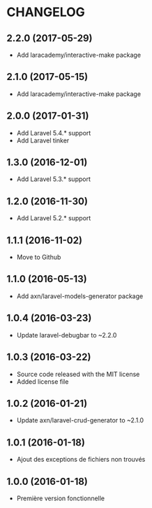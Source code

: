 CHANGELOG
=========

2.2.0 (2017-05-29)
------------------

- Add laracademy/interactive-make package

2.1.0 (2017-05-15)
------------------

- Add laracademy/interactive-make package

2.0.0 (2017-01-31)
------------------

- Add Laravel 5.4.* support
- Add Laravel tinker

1.3.0 (2016-12-01)
------------------

- Add Laravel 5.3.* support

1.2.0 (2016-11-30)
------------------

- Add Laravel 5.2.* support

1.1.1 (2016-11-02)
------------------

- Move to Github

1.1.0 (2016-05-13)
------------------

- Add axn/laravel-models-generator package

1.0.4 (2016-03-23)
------------------

- Update laravel-debugbar to ~2.2.0

1.0.3 (2016-03-22)
------------------

- Source code released with the MIT license
- Added license file

1.0.2 (2016-01-21)
------------------

- Update axn/laravel-crud-generator to ~2.1.0

1.0.1 (2016-01-18)
------------------

- Ajout des exceptions de fichiers non trouvés

1.0.0 (2016-01-18)
------------------

- Première version fonctionnelle
